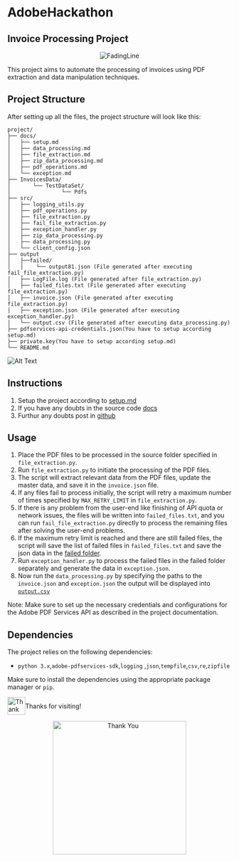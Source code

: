# AdobeHackathon
## Invoice Processing Project

<p align="center">
  <img src="https://user-images.githubusercontent.com/74038190/212284100-561aa473-3905-4a80-b561-0d28506553ee.gif" alt="FadingLine">
</p>

This project aims to automate the processing of invoices using PDF extraction and data manipulation techniques.

## Project Structure

After setting up all the files, the project structure will look like this:

```
project/
├── docs/
│   ├── setup.md
│   ├── data_processing.md
│   ├── file_extraction.md
│   ├── zip_data_processing.md
│   ├── pdf_operations.md
│   └── exception.md
├── InvoicesData/
│       └── TestDataSet/
│                └── Pdfs
├── src/
│   ├── logging_utils.py
│   ├── pdf_operations.py
│   ├── file_extraction.py
│   ├── fail_file_extraction.py
│   ├── exception_handler.py
│   ├── zip_data_processing.py
│   ├── data_processing.py
│   └── client_config.json
├── output
│   ├──failed/
│   │    └── output81.json (File generated after executing fail_file_extraction.py)
│   ├── LogFile.log (File generated after file_extraction.py)
│   ├── failed_files.txt (File generated after executing file_extraction.py)
│   ├── invoice.json (File generated after executing file_extraction.py)
│   ├── exception.json (File generated after executing exception_handler.py)
│   └── output.csv (File generated after executing data_processing.py)
├── pdfservices-api-credentials.json(You have to setup according setup.md)
├── private.key(You have to setup according setup.md)
└── README.md
```
![Alt Text](`file_structure.png`)
## Instructions
1. Setup the project according to [setup.md](docs/setup.md)
2. If you have any doubts in the source code [docs](docs/)
3. Furthur any doubts post in [github](https://github.com/Raghuveer22/AdobeHackathon/issues)
## Usage
1. Place the PDF files to be processed in the source folder specified in `file_extraction.py`.
2. Run `file_extraction.py` to initiate the processing of the PDF files.
3. The script will extract relevant data from the PDF files, update the master data, and save it in the `invoice.json` file.
4. If any files fail to process initially, the script will retry a maximum number of times specified by `MAX_RETRY_LIMIT` in `file_extraction.py`.
5. If there is any problem from the user-end like finishing of API quota or network issues, the files will be written into `failed_files.txt`, and you can run `fail_file_extraction.py` directly to process the remaining files after solving the user-end problems.
6. If the maximum retry limit is reached and there are still failed files, the script will save the list of failed files in `failed_files.txt` and save the json data in the [failed folder](output/failed/).
7. Run `exception_handler.py` to process the failed files in the failed folder separately and generate the data in `exception.json`.
8. Now run the `data_processing.py` by specifying the paths to the `invoice.json` and   `exception.json` the output will be displayed into [`output.csv`](./output.csv)

Note: Make sure to set up the necessary credentials and configurations for the Adobe PDF Services API as described in the project documentation.

## Dependencies

The project relies on the following dependencies:

- `python 3.x`,`adobe-pdfservices-sdk`,`logging` ,`json`,`tempfile`,`csv`,`re`,`zipfile`

Make sure to install the dependencies using the appropriate package manager or `pip`.
<div style="display: flex; align-items: center;">
  <img src="https://user-images.githubusercontent.com/74038190/216122041-518ac897-8d92-4c6b-9b3f-ca01dcaf38ee.png" alt="Thank You" height="40">
  <span>Thanks for visiting!</span>
</div>

<p align="center">
  <img src="https://user-images.githubusercontent.com/74038190/212741999-016fddbd-617a-4448-8042-0ecf907aea25.gif" alt="Thank You" height="300">
</p>
